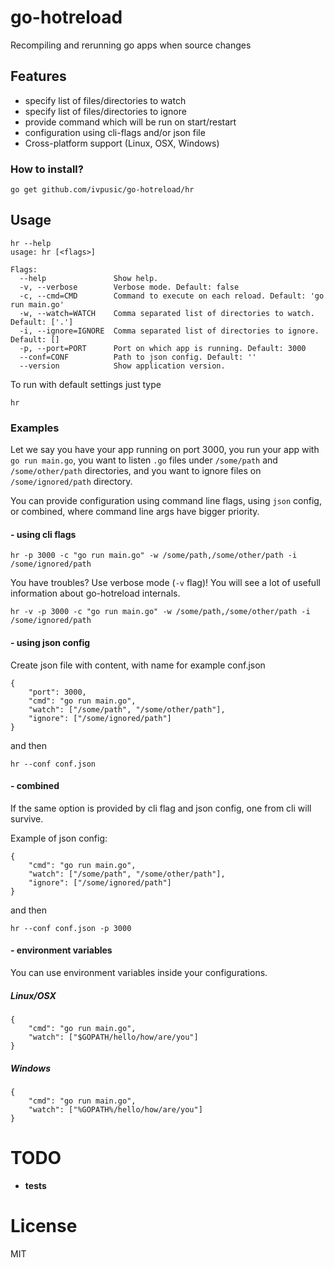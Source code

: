 go-hotreload
============

Recompiling and rerunning go apps when source changes

## Features
- specify list of files/directories to watch
- specify list of files/directories to ignore
- provide command which will be run on start/restart
- configuration using cli-flags and/or json file
- Cross-platform support (Linux, OSX, Windows)

### How to install?
```shell
go get github.com/ivpusic/go-hotreload/hr
```

## Usage
```
hr --help
usage: hr [<flags>]

Flags:
  --help               Show help.
  -v, --verbose        Verbose mode. Default: false
  -c, --cmd=CMD        Command to execute on each reload. Default: 'go run main.go'
  -w, --watch=WATCH    Comma separated list of directories to watch. Default: ['.']
  -i, --ignore=IGNORE  Comma separated list of directories to ignore. Default: []
  -p, --port=PORT      Port on which app is running. Default: 3000
  --conf=CONF          Path to json config. Default: ''
  --version            Show application version.
```

To run with default settings just type
```
hr
```

### Examples
Let we say you have your app running on port 3000, you run your app with `go run main.go`, you want to listen `.go` files under `/some/path` and `/some/other/path` directories, and you want to ignore files on `/some/ignored/path` directory.

You can provide configuration using command line flags, using ``json`` config, or combined, where command line args have bigger priority.

#### - using cli flags
```
hr -p 3000 -c "go run main.go" -w /some/path,/some/other/path -i /some/ignored/path
```

You have troubles? Use verbose mode (``-v`` flag)! You will see a lot of usefull information about go-hotreload internals.
```
hr -v -p 3000 -c "go run main.go" -w /some/path,/some/other/path -i /some/ignored/path
```

#### - using json config
Create json file with content, with name for example conf.json
```
{
	"port": 3000,
	"cmd": "go run main.go",
	"watch": ["/some/path", "/some/other/path"],
	"ignore": ["/some/ignored/path"]
}
```
and then
```
hr --conf conf.json
```

#### - combined
If the same option is provided by cli flag and json config, one from cli will survive.

Example of json config:
```
{
	"cmd": "go run main.go",
	"watch": ["/some/path", "/some/other/path"],
	"ignore": ["/some/ignored/path"]
}
```
and then
```
hr --conf conf.json -p 3000
```

#### - environment variables
You can use environment variables inside your configurations.

##### Linux/OSX
```
{
    "cmd": "go run main.go",
    "watch": ["$GOPATH/hello/how/are/you"]
}
```

##### Windows
```
{
    "cmd": "go run main.go",
    "watch": ["%GOPATH%/hello/how/are/you"]
}
```

# TODO
- **tests**

# License
MIT
